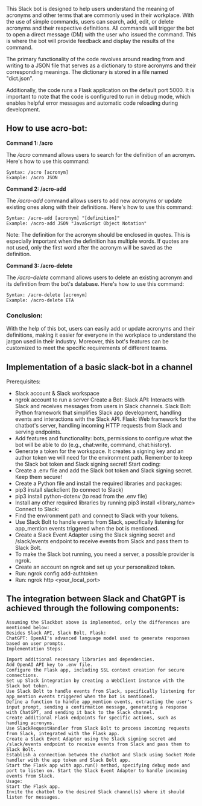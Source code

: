 This Slack bot is designed to help users understand the meaning of acronyms and other terms that are commonly used in their workplace. With the use of simple commands, users can search, add, edit, or delete acronyms and their respective definitions. All commands will trigger the bot to open a direct message (DM) with the user who issued the command. This is where the bot will provide feedback and display the results of the command.

The primary functionality of the code revolves around reading from and writing to a JSON file that serves as a dictionary to store acronyms and their corresponding meanings. The dictionary is stored in a file named "dict.json".

Additionally, the code runs a Flask application on the default port 5000. It is important to note that the code is configured to run in debug mode, which enables helpful error messages and automatic code reloading during development.

## How to use acro-bot:
**Command 1: /acro**
  
The _/acro_ command allows users to search for the definition of an acronym. Here's how to use this command:
```
Syntax: /acro [acronym]
Example: /acro JSON
```
**Command 2: /acro-add**

The _/acro-add_ command allows users to add new acronyms or update existing ones along with their definitions. Here's how to use this command:
```
Syntax: /acro-add [acronym] "[definition]"
Example: /acro-add JSON "JavaScript Object Notation"
```
Note: The definition for the acronym should be enclosed in quotes. This is especially important when the definition has multiple words. If quotes are not used, only the first word after the acronym will be saved as the definition.

**Command 3: /acro-delete**

The _/acro-delete_ command allows users to delete an existing acronym and its definition from the bot's database. Here's how to use this command:
```
Syntax: /acro-delete [acronym]
Example: /acro-delete ETA
```
### Conclusion:
With the help of this bot, users can easily add or update acronyms and their definitions, making it easier for everyone in the workplace to understand the jargon used in their industry. Moreover, this bot's features can be customized to meet the specific requirements of different teams.

## Implementation of a basic slack-bot in a channel
Prerequisites:
- Slack account & Slack workspace
- ngrok account to run a server
Create a Bot:
Slack API: Interacts with Slack and receives messages from users in Slack channels.
Slack Bolt: Python framework that simplifies Slack app development, handling events and interactions with the Slack API.
Flask: Web framework for the chatbot's server, handling incoming HTTP requests from Slack and serving endpoints.
- Add features and functionality: bots, permissions to configure what the bot will be able to do (e.g., chat:write, command, chat:history).
- Generate a token for the workspace. It creates a signing key and an author token we will need for the environment path. Remember to keep the Slack bot token and Slack signing secret!
Start coding:
- Create a .env file and add the Slack bot token and Slack signing secret. Keep them secure!
- Create a Python file and install the required libraries and packages:
- pip3 install slackclient (to connect to Slack)
- pip3 install python-dotenv (to read from the .env file)
- Install any other required libraries by running pip3 install <library_name>
Connect to Slack:
- Find the environment path and connect to Slack with your tokens.
- Use Slack Bolt to handle events from Slack, specifically listening for app_mention events triggered when the bot is mentioned.
- Create a Slack Event Adapter using the Slack signing secret and /slack/events endpoint to receive events from Slack and pass them to Slack Bolt.
- To make the Slack bot running, you need a server, a possible provider is ngrok.
- Create an account on ngrok and set up your personalized token.
- Run: ngrok config add-authtoken <token>
- Run: ngrok http <your_local_port>

## The integration between Slack and ChatGPT is achieved through the following components:
```
Assuming the Slackbot above is implemented, only the differences are mentioned below:
Besides Slack API, Slack Bolt, Flask:
ChatGPT: OpenAI's advanced language model used to generate responses based on user prompts.
Implementation Steps:

Import additional necessary libraries and dependencies.
Add OpenAI API key to .env file.
Configure the Flask app, including SSL context creation for secure connections.
Set up Slack integration by creating a WebClient instance with the Slack bot token.
Use Slack Bolt to handle events from Slack, specifically listening for app_mention events triggered when the bot is mentioned.
Define a function to handle app_mention events, extracting the user's input prompt, sending a confirmation message, generating a response with ChatGPT, and sending it back to the Slack channel.
Create additional Flask endpoints for specific actions, such as handling acronyms.
Use SlackRequestHandler from Slack Bolt to process incoming requests from Slack, integrated with the Flask app.
Create a Slack Event Adapter using the Slack signing secret and /slack/events endpoint to receive events from Slack and pass them to Slack Bolt.
Establish a connection between the chatbot and Slack using Socket Mode handler with the app token and Slack Bolt app.
Start the Flask app with app.run() method, specifying debug mode and port to listen on. Start the Slack Event Adapter to handle incoming events from Slack.
Usage:
Start the Flask app.
Invite the chatbot to the desired Slack channel(s) where it should listen for messages.
```
